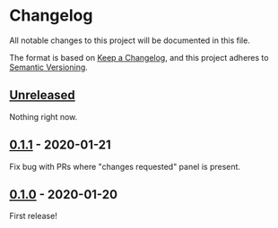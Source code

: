 # Changelog

All notable changes to this project will be documented in this file.

The format is based on [Keep a Changelog](https://keepachangelog.com/en/1.0.0/),
and this project adheres to [Semantic Versioning](https://semver.org/spec/v2.0.0.html).

## [Unreleased]

Nothing right now.

## [0.1.1] - 2020-01-21

Fix bug with PRs where "changes requested" panel is present.

## [0.1.0] - 2020-01-20

First release!

[Unreleased]: https://github.com/dropseed/pullapprove-browser-extension/compare/0.1.1...HEAD
[0.1.1]: https://github.com/dropseed/pullapprove-browser-extension/releases/tag/0.1.1
[0.1.0]: https://github.com/dropseed/pullapprove-browser-extension/releases/tag/0.1.0
